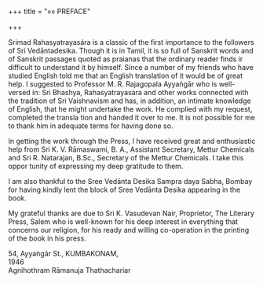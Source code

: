 +++
title = "०० PREFACE"

+++

Srimad Rahasyatrayasára is a classic of the first importance to the followers of Sri Vedāntadesika. Though it is in Tamil, it is so full of Sanskrit words and of Sanskrit passages quoted as praianas that the ordinary reader finds ir difficult to understand it by himself. Since a number of my friends who have studied English told me that an English translation of it would be of great help. I suggested to Professor M. R. Rajagopala Ayyaṅgār who is well-versed in: Sri Bhashya, Rahasyatrayasara and other works connected with the tradition of Sri Vaishnavism and has, in addition, an intimate knowledge of English, that he might undertake the work. He complied with my request, completed the transla tion and handed it over to me. It is not possible for me to thank him in adequate terms for having done so. 

In getting the work through the Press, I have received great and enthusiastic help from Sri K. V. Rāmaswami, B. A., Assistant Secretary, Mettur Chemicals and Sri R. Natarajan, B.Sc., Secretary of the Mettur Chemicals. I take this oppor tunity of expressing my deep gratitude to them. 

I am also thankful to the Sree Vedānta Desika Sampra daya Sabha, Bombay for having kindly lent the block of Sree Vedānta Desika appearing in the book. 

My grateful thanks are due to Sri K. Vasudevan Nair, Proprietor, The Literary Press, Salem who is well-known for his deep interest in everything that concerns our religion, for his ready and willing co-operation in the printing of the book in his press. 

54, Ayyaṅgār St., KUMBAKONAM,  
1946  
Agnihothram Rāmanuja Thathachariar 
